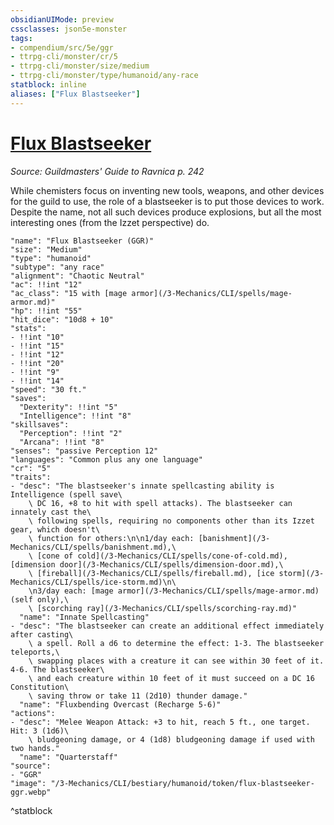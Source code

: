 ```yaml
---
obsidianUIMode: preview
cssclasses: json5e-monster
tags:
- compendium/src/5e/ggr
- ttrpg-cli/monster/cr/5
- ttrpg-cli/monster/size/medium
- ttrpg-cli/monster/type/humanoid/any-race
statblock: inline
aliases: ["Flux Blastseeker"]
---
```

# [Flux Blastseeker](3-Mechanics\CLI\bestiary\humanoid/flux-blastseeker-ggr.md)
*Source: Guildmasters' Guide to Ravnica p. 242*  

While chemisters focus on inventing new tools, weapons, and other devices for the guild to use, the role of a blastseeker is to put those devices to work. Despite the name, not all such devices produce explosions, but all the most interesting ones (from the Izzet perspective) do.

```statblock
"name": "Flux Blastseeker (GGR)"
"size": "Medium"
"type": "humanoid"
"subtype": "any race"
"alignment": "Chaotic Neutral"
"ac": !!int "12"
"ac_class": "15 with [mage armor](/3-Mechanics/CLI/spells/mage-armor.md)"
"hp": !!int "55"
"hit_dice": "10d8 + 10"
"stats":
- !!int "10"
- !!int "15"
- !!int "12"
- !!int "20"
- !!int "9"
- !!int "14"
"speed": "30 ft."
"saves":
  "Dexterity": !!int "5"
  "Intelligence": !!int "8"
"skillsaves":
  "Perception": !!int "2"
  "Arcana": !!int "8"
"senses": "passive Perception 12"
"languages": "Common plus any one language"
"cr": "5"
"traits":
- "desc": "The blastseeker's innate spellcasting ability is Intelligence (spell save\
    \ DC 16, +8 to hit with spell attacks). The blastseeker can innately cast the\
    \ following spells, requiring no components other than its Izzet gear, which doesn't\
    \ function for others:\n\n1/day each: [banishment](/3-Mechanics/CLI/spells/banishment.md),\
    \ [cone of cold](/3-Mechanics/CLI/spells/cone-of-cold.md), [dimension door](/3-Mechanics/CLI/spells/dimension-door.md),\
    \ [fireball](/3-Mechanics/CLI/spells/fireball.md), [ice storm](/3-Mechanics/CLI/spells/ice-storm.md)\n\
    \n3/day each: [mage armor](/3-Mechanics/CLI/spells/mage-armor.md) (self only),\
    \ [scorching ray](/3-Mechanics/CLI/spells/scorching-ray.md)"
  "name": "Innate Spellcasting"
- "desc": "The blastseeker can create an additional effect immediately after casting\
    \ a spell. Roll a d6 to determine the effect: 1-3. The blastseeker teleports,\
    \ swapping places with a creature it can see within 30 feet of it. 4-6. The blastseeker\
    \ and each creature within 10 feet of it must succeed on a DC 16 Constitution\
    \ saving throw or take 11 (2d10) thunder damage."
  "name": "Fluxbending Overcast (Recharge 5-6)"
"actions":
- "desc": "Melee Weapon Attack: +3 to hit, reach 5 ft., one target. Hit: 3 (1d6)\
    \ bludgeoning damage, or 4 (1d8) bludgeoning damage if used with two hands."
  "name": "Quarterstaff"
"source":
- "GGR"
"image": "/3-Mechanics/CLI/bestiary/humanoid/token/flux-blastseeker-ggr.webp"
```
^statblock